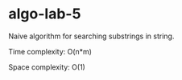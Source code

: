 # algo-lab-5

Naive algorithm for searching substrings in string.

Time complexity: O(n*m)

Space complexity: O(1)

